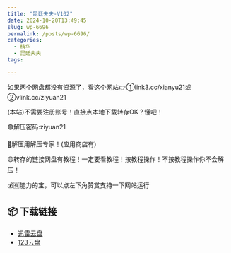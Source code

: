 ```yaml
---
title: "昆廷夫夫-V102"
date: 2024-10-20T13:49:45
slug: wp-6696
permalink: /posts/wp-6696/
categories:
  - 精华
  - 昆廷夫夫
tags:

---
```


如果两个网盘都没有资源了，看这个网站👉①link3.cc/xianyu21或②vlink.cc/ziyuan21

(本站)不需要注册账号！直接点本地下载转存OK？懂吧！

🟢解压密码:ziyuan21

🔵解压用解压专家！(应用商店有)

🟡转存的链接网盘有教程！一定要看教程！按教程操作！不按教程操作你不会解压！

💰🈶能力的宝，可以点左下角赞赏支持一下网站运行

## 📦 下载链接
- [迅雷云盘](https://blziyuan21.com/pay-download/6696?key=c16197a937&down_id=0)
- [123云盘](https://blziyuan21.com/pay-download/6696?key=c16197a937&down_id=1)

